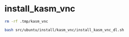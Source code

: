 # install_kasm_vnc

```bash
rm -rf .tmp/kasm_vnc

bash src/ubuntu/install/kasm_vnc/install_kasm_vnc_dl.sh
```
